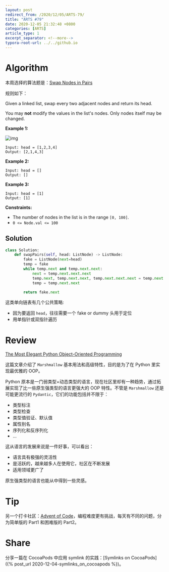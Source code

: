 ```yaml
---
layout: post
redirect_from: /2020/12/05/ARTS-79/
title: "ARTS #79"
date: 2020-12-05 21:32:48 +0800
categories: [ARTS]
article_type: 1
excerpt_separator: <!--more-->
typora-root-url: ../../github.io
---
```



# Algorithm

本周选择的算法题是：[Swap Nodes in Pairs](https://leetcode.com/problems/swap-nodes-in-pairs/)

<!--more-->

规则如下：

Given a linked list, swap every two adjacent nodes and return its head.

You may **not** modify the values in the list's nodes. Only nodes itself may be changed.

 

**Example 1:**

![img](https://assets.leetcode.com/uploads/2020/10/03/swap_ex1.jpg)

```
Input: head = [1,2,3,4]
Output: [2,1,4,3]
```

**Example 2:**

```
Input: head = []
Output: []
```

**Example 3:**

```
Input: head = [1]
Output: [1]
```

 

**Constraints:**

- The number of nodes in the list is in the range `[0, 100]`.
- `0 <= Node.val <= 100`

## Solution

```python
class Solution:
    def swapPairs(self, head: ListNode) -> ListNode:
        fake = ListNode(next=head)
        temp = fake
        while temp.next and temp.next.next:
            next = temp.next.next.next
            temp.next, temp.next.next, temp.next.next.next = temp.next.next, temp.next, next
            temp = temp.next.next

        return fake.next
```

这类单向链表有几个公共策略:

- 因为要返回 `head`，往往需要一个 fake or dummy 头用于定位
- 用单指针或双指针遍历

# Review

[The Most Elegant Python Object-Oriented Programming](https://towardsdatascience.com/the-most-elegant-python-object-oriented-programming-b38d75f4ae7b)

这篇文章介绍了 `Marshmallow` 基本用法和高级特性，目的是为了在 Python 里实现最优雅的 OOP。

Python 原本是一门弱类型+动态类型的语言，现在社区里却有一种趋势，通过拓展实现了比一些原生强类型的语言更强大的 OOP 特性。不管是 `Marshmallow` 还是可能更流行的 `Pydantic`，它们的功能包括并不限于：

- 类型标注
- 类型检查
- 类型值验证、默认值
- 属性别名
- 序列化和反序列化
- ...

这从语言的发展来说是一件好事，可以看出：

- 语言具有极强的灵活性
- 是活跃的，越来越多人在使用它，社区在不断发展
- 适用领域更广了

原生强类型的语言也能从中得到一些灵感。

# Tip

另一个打卡社区：[Advent of Code](https://adventofcode.com/)，编程难度更有挑战，每天有不同的问题，分为简单版的 Part1 和困难版的 Part2。

# Share

分享一篇在 CocoaPods 中应用 symlink 的实践：[Symlinks on CocoaPods]({% post_url 2020-12-04-symlinks_on_cocoapods %})。